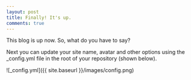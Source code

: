 ```yaml
---
layout: post
title: Finally! It's up.
comments: true
---
```

This blog is up now. So, what do you have to say?

Next you can update your site name, avatar and other options using the _config.yml file in the root of your repository (shown below).

![_config.yml]({{ site.baseurl }}/images/config.png)

<meta charset="utf-8">
<title>Bokeh Plot</title>
        
<link rel="stylesheet" href="https://cdn.pydata.org/bokeh/release/bokeh-0.12.6.min.css" type="text/css" />
<link rel="stylesheet" href="https://cdn.pydata.org/bokeh/release/bokeh-widgets-0.12.6.min.css" type="text/css" />
        
<script type="text/javascript" src="https://cdn.pydata.org/bokeh/release/bokeh-0.12.6.min.js"></script>
<script type="text/javascript" src="https://cdn.pydata.org/bokeh/release/bokeh-widgets-0.12.6.min.js"></script>

<div class="bk-root">
<div class="bk-plotdiv" id="1047248a-0f3e-40e3-a8d3-5d5aefd13254"></div>
<script type="text/javascript">
    Bokeh.set_log_level("info");
</script>
<style>
          html {
            width: 100%;
            height: 100%;
          }
          body {
            width: 90%;
            height: 100%;
            margin: auto;
          }
</style>
<script type="text/javascript">
            (function() {
          var fn = function() {
            Bokeh.safely(function() {
              var docs_json = {"70b9bd9e-be71-4e37-87af-35918dddf16a":{"roots":{"references":[{"attributes":{"interval":20},"id":"1d5ec4d6-c252-4346-8ff7-2682ba843bee","type":"SingleIntervalTicker"},{"attributes":{"callback":null,"column_names":["CreationDate","Frequency","y","Size","Color","index"],"data":{"Color":["#aec7e8","#ff7f0e","#ffbb78","#2ca02c","#98df8a","#d62728","#ff9896","#1f77b4","#c5b0d5","#e377c2","#9467bd","#7f7f7f","#c7c7c7"],"CreationDate":{"__ndarray__":"AABA+u3TckIAAED67dNyQgAAQPrt03JCAABA+u3TckIAAED67dNyQgAAQPrt03JCAABA+u3TckIAAED67dNyQgAAQPrt03JCAABA+u3TckIAAED67dNyQgAAQPrt03JCAABA+u3TckI=","dtype":"float64","shape":[13]},"Frequency":{"__ndarray__":"AAAAAAA19kAAAAAA0HH4QAAAAADQ2vtAAAAAADDS90AAAAAAADLlQAAAAABArORAAAAAAOCj50AAAAAAwD/fQAAAAADgJPdAAAAAACBT40AAAAAAgC3WQAAAAABAdNJAAAAAAAD6rkA=","dtype":"float64","shape":[13]},"Size":{"__ndarray__":"atKkSZMmT0BQoUKFCiVRQJb3u0RWiVNAUjwSvhW1UEC1m2oIRLs9QPongzmm/zxASZMmTZqUQECs8n6XyOo1QLk9SF2HO1BAuT1IXYcbO0DBgQMHDhwvQC32haXk4ilAnjt37ty5BUA=","dtype":"float64","shape":[13]},"index":["JS","JAVA","C#","PHP","PYTHON","HTML","C++","CSS","SQL","OBJ-C","C","RUBY","MATLAB"],"y":[1,2,3,4,5,6,7,8,9,10,11,12,13]}},"id":"47154292-14a2-4b5c-8d7e-359101b2f0c0","type":"ColumnDataSource"},{"attributes":{"interval":2},"id":"f857e04d-6322-4fc0-8cfa-8f6cb4a9bea5","type":"SingleIntervalTicker"},{"attributes":{"text":{"value":"RUBY"},"text_color":{"value":"#666666"},"text_font_size":{"value":"10pt"},"x":{"value":80},"y":{"value":3.1999999999999984}},"id":"f44be7d2-fda1-4d66-9d5e-0327dd6088be","type":"Text"},{"attributes":{"data_source":{"id":"ff6a08b8-4fb1-4bf9-8b7e-8175030f1c5c","type":"ColumnDataSource"},"glyph":{"id":"93925165-d420-4af1-a193-d0c97666c1ef","type":"Circle"},"hover_glyph":null,"muted_glyph":null},"id":"85ffe0ae-81ad-4295-8d8d-798a94f9995d","type":"GlyphRenderer"},{"attributes":{"callback":null,"data":{}},"id":"210904e9-1b94-46d8-90c8-6945af9ccebc","type":"ColumnDataSource"},{"attributes":{"axis_label":"Number of Queries","axis_line_cap":"round","axis_line_color":{"value":"#AAAAAA"},"formatter":{"id":"09669e09-e544-4e96-b247-9b132e65cbbe","type":"BasicTickFormatter"},"major_label_text_color":{"value":"#666666"},"major_label_text_font_size":{"value":"10pt"},"major_tick_in":null,"major_tick_line_cap":"round","major_tick_line_color":{"value":"#AAAAAA"},"minor_tick_in":null,"minor_tick_out":null,"plot":{"id":"48dea42f-2441-4de4-aafe-7710a9e660e9","type":"Plot"},"ticker":{"id":"1d5ec4d6-c252-4346-8ff7-2682ba843bee","type":"SingleIntervalTicker"}},"id":"ee881064-5f89-4d62-b571-03bb0d9dd846","type":"LinearAxis"},{"attributes":{"data_source":{"id":"c550046d-f93f-464f-a670-c15053a44baa","type":"ColumnDataSource"},"glyph":{"id":"ca4e3547-2498-4a96-9211-e03b565ae627","type":"Circle"},"hover_glyph":null,"muted_glyph":null},"id":"126d26c1-b627-468d-82ea-d1429a5f1366","type":"GlyphRenderer"},{"attributes":{"data_source":{"id":"210904e9-1b94-46d8-90c8-6945af9ccebc","type":"ColumnDataSource"},"glyph":{"id":"c19bc32e-6a1a-46a2-bd1b-8a3dbe550d5a","type":"Text"},"hover_glyph":null,"muted_glyph":null},"id":"7a528305-364c-4af9-b499-d8c4b41cbdf0","type":"GlyphRenderer"},{"attributes":{"callback":null,"data":{}},"id":"ff6a08b8-4fb1-4bf9-8b7e-8175030f1c5c","type":"ColumnDataSource"},{"attributes":{"callback":null,"data":{}},"id":"e4374a36-42d2-4732-9fbf-a320271a81b2","type":"ColumnDataSource"},{"attributes":{"callback":null,"data":{}},"id":"c550046d-f93f-464f-a670-c15053a44baa","type":"ColumnDataSource"},{"attributes":{"axis_line_cap":"round","axis_line_color":{"value":"#AAAAAA"},"formatter":{"id":"1da85fd7-3312-4452-9d0c-727286e34cac","type":"BasicTickFormatter"},"major_label_text_color":{"value":"#666666"},"major_label_text_font_size":{"value":"10pt"},"major_tick_in":null,"major_tick_line_cap":"round","major_tick_line_color":{"value":"#AAAAAA"},"minor_tick_in":null,"minor_tick_out":null,"plot":{"id":"48dea42f-2441-4de4-aafe-7710a9e660e9","type":"Plot"},"ticker":{"id":"f857e04d-6322-4fc0-8cfa-8f6cb4a9bea5","type":"SingleIntervalTicker"}},"id":"85c659ae-fa4f-4369-af3a-7e430f5f5207","type":"LinearAxis"},{"attributes":{"callback":null,"data":{}},"id":"09ebea55-42e9-4642-b864-2203a9cb2d17","type":"ColumnDataSource"},{"attributes":{},"id":"09669e09-e544-4e96-b247-9b132e65cbbe","type":"BasicTickFormatter"},{"attributes":{"text":{"value":"MATLAB"},"text_color":{"value":"#666666"},"text_font_size":{"value":"10pt"},"x":{"value":80},"y":{"value":2.3999999999999986}},"id":"38264dc5-a3bd-4cd5-80d9-7894e8b64088","type":"Text"},{"attributes":{"callback":null,"data":{}},"id":"3833aca3-c919-4c82-9e46-d56534a64c0b","type":"ColumnDataSource"},{"attributes":{"fill_alpha":{"value":0.8},"fill_color":{"value":"#7f7f7f"},"line_color":{"value":null},"size":{"units":"screen","value":10},"x":{"value":77},"y":{"value":3.4999999999999982}},"id":"a150b43b-138e-4684-ada7-16909703e7ed","type":"Circle"},{"attributes":{"fill_alpha":{"value":0.8},"fill_color":{"value":"#d62728"},"line_color":{"value":null},"size":{"units":"screen","value":10},"x":{"value":77},"y":{"value":8.299999999999997}},"id":"bc3336eb-e3eb-4e77-bd01-5dcf47ca91cd","type":"Circle"},{"attributes":{"fill_alpha":{"value":0.8},"fill_color":{"value":"#9467bd"},"line_color":{"value":null},"size":{"units":"screen","value":10},"x":{"value":77},"y":{"value":4.299999999999998}},"id":"8cf53ac9-6d76-4950-84ae-62e8ab562020","type":"Circle"},{"attributes":{"data_source":{"id":"3ddf8588-ec18-405f-a55c-f843d16c53f5","type":"ColumnDataSource"},"glyph":{"id":"4aaa9cdb-121d-4cd2-8619-fa2ff26e80bc","type":"Text"},"hover_glyph":null,"muted_glyph":null},"id":"a2ad242f-a38e-441f-83de-efbef2e43881","type":"GlyphRenderer"},{"attributes":{"data_source":{"id":"de122d3d-ac7c-4b69-9dce-9aa8ba216b87","type":"ColumnDataSource"},"glyph":{"id":"8cf53ac9-6d76-4950-84ae-62e8ab562020","type":"Circle"},"hover_glyph":null,"muted_glyph":null},"id":"1e2b4ed6-d466-4962-b419-77b38116b3ea","type":"GlyphRenderer"},{"attributes":{"data_source":{"id":"09ebea55-42e9-4642-b864-2203a9cb2d17","type":"ColumnDataSource"},"glyph":{"id":"1380c49c-ddce-4f21-b01b-9277605014c5","type":"Text"},"hover_glyph":null,"muted_glyph":null},"id":"04b60a88-48e9-41ad-a5b9-f9d0670cb719","type":"GlyphRenderer"},{"attributes":{"callback":null,"data":{}},"id":"f02f164e-92b7-46f4-aabc-f004aba56fe9","type":"ColumnDataSource"},{"attributes":{},"id":"10ba1729-5caa-4826-83b5-3e1ad4773e75","type":"LinearScale"},{"attributes":{"text":{"value":"JAVA"},"text_color":{"value":"#666666"},"text_font_size":{"value":"10pt"},"x":{"value":80},"y":{"value":11.2}},"id":"9bcbab2e-a864-4a29-aff6-523dd86f8c2d","type":"Text"},{"attributes":{"callback":null,"data":{}},"id":"de122d3d-ac7c-4b69-9dce-9aa8ba216b87","type":"ColumnDataSource"},{"attributes":{"data_source":{"id":"9c7c2d00-f75a-48a1-a387-d3830c3fd67f","type":"ColumnDataSource"},"glyph":{"id":"a150b43b-138e-4684-ada7-16909703e7ed","type":"Circle"},"hover_glyph":null,"muted_glyph":null},"id":"5b50581b-cdba-4e8f-a984-8baea487cb7c","type":"GlyphRenderer"},{"attributes":{"callback":null,"data":{}},"id":"e74bec8d-cebd-4116-b3ff-c882f4eae6ca","type":"ColumnDataSource"},{"attributes":{"text":{"value":"PYTHON"},"text_color":{"value":"#666666"},"text_font_size":{"value":"10pt"},"x":{"value":80},"y":{"value":8.799999999999997}},"id":"bfd08cf9-7035-4c0f-bcd2-1f14e5e698d5","type":"Text"},{"attributes":{"callback":null,"data":{}},"id":"92efcced-ca08-4d23-aa82-437e2b93ab1a","type":"ColumnDataSource"},{"attributes":{"fill_alpha":{"value":0.8},"fill_color":{"value":"#ffbb78"},"line_color":{"value":null},"size":{"units":"screen","value":10},"x":{"value":77},"y":{"value":10.7}},"id":"6bba52d8-6b58-40ca-8792-8ddc50e26d70","type":"Circle"},{"attributes":{"data_source":{"id":"92efcced-ca08-4d23-aa82-437e2b93ab1a","type":"ColumnDataSource"},"glyph":{"id":"f44be7d2-fda1-4d66-9d5e-0327dd6088be","type":"Text"},"hover_glyph":null,"muted_glyph":null},"id":"f93870f6-537b-4e48-800e-ab304dc5a588","type":"GlyphRenderer"},{"attributes":{"fill_alpha":{"value":0.8},"fill_color":{"value":"#ff7f0e"},"line_color":{"value":null},"size":{"units":"screen","value":10},"x":{"value":77},"y":{"value":11.5}},"id":"14e35580-f956-45cd-939c-9b93e6dcde09","type":"Circle"},{"attributes":{"callback":null,"data":{}},"id":"9c7c2d00-f75a-48a1-a387-d3830c3fd67f","type":"ColumnDataSource"},{"attributes":{},"id":"c91180c4-d7bd-4845-b0b2-8da4f3536c70","type":"LinearScale"},{"attributes":{"callback":null,"data":{}},"id":"0074d07c-1af6-4503-add6-cfa13fca8a8c","type":"ColumnDataSource"},{"attributes":{"callback":null,"column_names":["CreationDate","Frequency","y","Size","Color","index"],"data":{"Color":["#aec7e8","#ff7f0e","#ffbb78","#2ca02c","#98df8a","#d62728","#ff9896","#1f77b4","#c5b0d5","#e377c2","#9467bd","#7f7f7f","#c7c7c7"],"CreationDate":{"__ndarray__":"AAAADWlJc0IAAAANaUlzQgAAAA1pSXNCAAAADWlJc0IAAAANaUlzQgAAAA1pSXNCAAAADWlJc0IAAAANaUlzQgAAAA1pSXNCAAAADWlJc0IAAAANaUlzQgAAAA1pSXNCAAAADWlJc0I=","dtype":"float64","shape":[13]},"Frequency":{"__ndarray__":"AAAAAIDZAEEAAAAAIOcBQQAAAACYIQFBAAAAAJhlAEEAAAAAMGnwQAAAAADgfe9AAAAAAGAu70AAAAAAAPjnQAAAAADwz/9AAAAAAKA850AAAAAAwIfeQAAAAADACdhAAAAAAACavEA=","dtype":"float64","shape":[13]},"Size":{"__ndarray__":"Gy/dJAZBUUCF61G4HlVSQAIrhxbZilFAdZMYBFbKUEC8dJMYBM5AQEfhehSuH0BAy6FFtvPtP0AlBoGVQ4s4QARWDi2ySVBACKwcWmTLN0AX2c73U0MvQD0K16NwnShAfT81XrpJDUA=","dtype":"float64","shape":[13]},"index":["JS","JAVA","C#","PHP","PYTHON","HTML","C++","CSS","SQL","OBJ-C","C","RUBY","MATLAB"],"y":[1,2,3,4,5,6,7,8,9,10,11,12,13]}},"id":"4f9d80a2-1e3b-44da-8a1f-696f286a9b7b","type":"ColumnDataSource"},{"attributes":{"callback":null,"data":{}},"id":"037e460f-8d31-4159-a81d-f0e09c05645e","type":"ColumnDataSource"},{"attributes":{"data_source":{"id":"28bc1e96-fd00-4880-a1aa-433fff15ad57","type":"ColumnDataSource"},"glyph":{"id":"164764f7-ec5a-4cef-a6da-f5d259ebc6b1","type":"Circle"},"hover_glyph":null,"muted_glyph":null},"id":"595eca9c-6aab-4396-aa42-eb0c86822c58","type":"GlyphRenderer"},{"attributes":{"fill_alpha":{"value":0.8},"fill_color":{"value":"#c7c7c7"},"line_color":{"value":null},"size":{"units":"screen","value":10},"x":{"value":77},"y":{"value":2.6999999999999984}},"id":"4633760c-e741-4a69-8053-05ee987121f8","type":"Circle"},{"attributes":{"data_source":{"id":"3833aca3-c919-4c82-9e46-d56534a64c0b","type":"ColumnDataSource"},"glyph":{"id":"14e35580-f956-45cd-939c-9b93e6dcde09","type":"Circle"},"hover_glyph":null,"muted_glyph":null},"id":"32173cd8-89f5-4ccc-932c-14883d239998","type":"GlyphRenderer"},{"attributes":{"data_source":{"id":"1f29b433-1041-4a9c-993c-14d909432259","type":"ColumnDataSource"},"glyph":{"id":"4633760c-e741-4a69-8053-05ee987121f8","type":"Circle"},"hover_glyph":null,"muted_glyph":null},"id":"79fa4f6e-e878-4c5e-b36e-da7a116e705d","type":"GlyphRenderer"},{"attributes":{"data_source":{"id":"0074d07c-1af6-4503-add6-cfa13fca8a8c","type":"ColumnDataSource"},"glyph":{"id":"38264dc5-a3bd-4cd5-80d9-7894e8b64088","type":"Text"},"hover_glyph":null,"muted_glyph":null},"id":"d57a4be8-7ebb-46cb-86f4-09aafaa411b1","type":"GlyphRenderer"},{"attributes":{"callback":null,"data":{}},"id":"1f29b433-1041-4a9c-993c-14d909432259","type":"ColumnDataSource"},{"attributes":{"callback":null,"data":{}},"id":"3ddf8588-ec18-405f-a55c-f843d16c53f5","type":"ColumnDataSource"},{"attributes":{"data_source":{"id":"b676e111-1580-449f-b7bc-7a83a4cabd4e","type":"ColumnDataSource"},"glyph":{"id":"6bba52d8-6b58-40ca-8792-8ddc50e26d70","type":"Circle"},"hover_glyph":null,"muted_glyph":null},"id":"22b7ac08-4294-4a7d-9340-179de5cd0a6d","type":"GlyphRenderer"},{"attributes":{"data_source":{"id":"2601d5c8-603a-4a6f-b2c2-c099e7e7437e","type":"ColumnDataSource"},"glyph":{"id":"ec617a32-5cd0-4327-9c03-e8ce82677493","type":"Text"},"hover_glyph":null,"muted_glyph":null},"id":"b36891ba-6d7f-454a-9837-360999081881","type":"GlyphRenderer"},{"attributes":{"args":{"_2008":{"id":"81d1052b-aeff-4b1f-b650-5b340078d6cd","type":"ColumnDataSource"},"_2009":{"id":"b9c06c18-5886-4f63-b8c9-fbac117eb360","type":"ColumnDataSource"},"_2010":{"id":"0af791bd-1237-4478-8573-b3b513c1fb23","type":"ColumnDataSource"},"_2011":{"id":"47154292-14a2-4b5c-8d7e-359101b2f0c0","type":"ColumnDataSource"},"_2012":{"id":"4f9d80a2-1e3b-44da-8a1f-696f286a9b7b","type":"ColumnDataSource"},"_2013":{"id":"617759de-f070-441a-8b16-7a6ad224c8b7","type":"ColumnDataSource"},"_2014":{"id":"5995e7f3-fb1e-4af3-943c-36a261bf9b95","type":"ColumnDataSource"},"_2015":{"id":"58988357-3775-4724-a635-36ae4c7edb39","type":"ColumnDataSource"},"_2016":{"id":"afe1201a-f411-4ccc-9752-3f4ec92b2a37","type":"ColumnDataSource"},"_2017":{"id":"5f0851dd-51f9-4d33-bb5b-e1347f89482f","type":"ColumnDataSource"},"renderer_source":{"id":"81d1052b-aeff-4b1f-b650-5b340078d6cd","type":"ColumnDataSource"},"slider":{"id":"cbc0a991-8af0-4c50-aac7-a4e74178060e","type":"Slider"},"text_source":{"id":"a8bbe27b-1b91-4dd2-9fc8-d7c73df9b8d8","type":"ColumnDataSource"}},"code":"\n    var year = slider.get('value'),\n        sources = {2008: _2008, 2009: _2009, 2010: _2010, 2011: _2011, 2012: _2012, 2013: _2013, 2014: _2014, 2015: _2015, 2016: _2016, 2017: _2017},\n        new_source_data = sources[year].get('data');\n    renderer_source.set('data', new_source_data);\n    text_source.set('data', {'year': [String(year)]});\n"},"id":"8fdc7f27-6dc4-49d3-b768-400917ed1f40","type":"CustomJS"},{"attributes":{"data_source":{"id":"e4374a36-42d2-4732-9fbf-a320271a81b2","type":"ColumnDataSource"},"glyph":{"id":"9bcbab2e-a864-4a29-aff6-523dd86f8c2d","type":"Text"},"hover_glyph":null,"muted_glyph":null},"id":"9bafe9d7-0c93-4a85-b2ef-fdcc403eddab","type":"GlyphRenderer"},{"attributes":{"text":{"value":"CSS"},"text_color":{"value":"#666666"},"text_font_size":{"value":"10pt"},"x":{"value":80},"y":{"value":6.399999999999998}},"id":"c6a83001-d5b8-4c71-8437-a0d22b8f755f","type":"Text"},{"attributes":{"fill_alpha":{"value":0.8},"fill_color":{"value":"#e377c2"},"line_color":{"value":null},"size":{"units":"screen","value":10},"x":{"value":77},"y":{"value":5.099999999999998}},"id":"ca4e3547-2498-4a96-9211-e03b565ae627","type":"Circle"},{"attributes":{"data_source":{"id":"f02f164e-92b7-46f4-aabc-f004aba56fe9","type":"ColumnDataSource"},"glyph":{"id":"dc81b67d-99ce-4e49-8efc-0268448af296","type":"Text"},"hover_glyph":null,"muted_glyph":null},"id":"4fa86f28-e7cc-41b3-bb4e-8ec078f4dd7c","type":"GlyphRenderer"},{"attributes":{"text":{"value":"SQL"},"text_color":{"value":"#666666"},"text_font_size":{"value":"10pt"},"x":{"value":80},"y":{"value":5.599999999999998}},"id":"ec617a32-5cd0-4327-9c03-e8ce82677493","type":"Text"},{"attributes":{"text":{"value":"C"},"text_color":{"value":"#666666"},"text_font_size":{"value":"10pt"},"x":{"value":80},"y":{"value":3.9999999999999982}},"id":"1380c49c-ddce-4f21-b01b-9277605014c5","type":"Text"},{"attributes":{"fill_alpha":{"value":0.8},"fill_color":{"value":"#c5b0d5"},"line_color":{"value":null},"size":{"units":"screen","value":10},"x":{"value":77},"y":{"value":5.899999999999998}},"id":"164764f7-ec5a-4cef-a6da-f5d259ebc6b1","type":"Circle"},{"attributes":{"callback":{"id":"8fdc7f27-6dc4-49d3-b768-400917ed1f40","type":"CustomJS"},"end":2017,"sizing_mode":"scale_width","start":2008,"step":1,"title":"Year","value":1},"id":"cbc0a991-8af0-4c50-aac7-a4e74178060e","type":"Slider"},{"attributes":{"callback":null,"column_names":["CreationDate","Frequency","y","Size","Color","index"],"data":{"Color":["#aec7e8","#ff7f0e","#ffbb78","#2ca02c","#98df8a","#d62728","#ff9896","#1f77b4","#c5b0d5","#e377c2","#9467bd","#7f7f7f","#c7c7c7"],"CreationDate":{"__ndarray__":"AABAXCpzcUIAAEBcKnNxQgAAQFwqc3FCAABAXCpzcUIAAEBcKnNxQgAAQFwqc3FCAABAXCpzcUIAAEBcKnNxQgAAQFwqc3FCAABAXCpzcUIAAEBcKnNxQgAAQFwqc3FCAABAXCpzcUI=","dtype":"float64","shape":[13]},"Frequency":{"__ndarray__":"AAAAAABepUAAAAAAAOywQAAAAAAAOb1AAAAAAACsoUAAAAAAAJCgQAAAAAAAxJVAAAAAAABoqEAAAAAAACCNQAAAAAAAUrVAAAAAAABAeEAAAAAAADSSQAAAAAAAYI1AAAAAAAAATkA=","dtype":"float64","shape":[13]},"Size":{"__ndarray__":"AAAAAAAYUUAzMzMzMxNbQM3MzMzMYGdAZmZmZmZGTEAAAAAAAIBKQJqZmZmZaUFAZmZmZmaGU0DNzMzMzEw3QGZmZmZmDmFAZmZmZmZmI0AAAAAAACA9QAAAAAAAgDdAAAAAAAAA+D8=","dtype":"float64","shape":[13]},"index":["JS","JAVA","C#","PHP","PYTHON","HTML","C++","CSS","SQL","OBJ-C","C","RUBY","MATLAB"],"y":[1,2,3,4,5,6,7,8,9,10,11,12,13]}},"id":"81d1052b-aeff-4b1f-b650-5b340078d6cd","type":"ColumnDataSource"},{"attributes":{"text":{"value":"C#"},"text_color":{"value":"#666666"},"text_font_size":{"value":"10pt"},"x":{"value":80},"y":{"value":10.399999999999999}},"id":"dc81b67d-99ce-4e49-8efc-0268448af296","type":"Text"},{"attributes":{"callback":null,"data":{}},"id":"ac72b758-c654-4b94-9f5d-a1441d9926a4","type":"ColumnDataSource"},{"attributes":{"text":{"value":"C++"},"text_color":{"value":"#666666"},"text_font_size":{"value":"10pt"},"x":{"value":80},"y":{"value":7.1999999999999975}},"id":"9dc7055c-fd65-46e3-850b-b77f04dddc66","type":"Text"},{"attributes":{"data_source":{"id":"037e460f-8d31-4159-a81d-f0e09c05645e","type":"ColumnDataSource"},"glyph":{"id":"9bd182a5-3eaf-4c9b-b09e-d938aaab169f","type":"Text"},"hover_glyph":null,"muted_glyph":null},"id":"4c34975c-ca9e-42d9-be46-0491d514d2ec","type":"GlyphRenderer"},{"attributes":{"text":{"value":"JS"},"text_color":{"value":"#666666"},"text_font_size":{"value":"10pt"},"x":{"value":80},"y":{"value":12}},"id":"9bd182a5-3eaf-4c9b-b09e-d938aaab169f","type":"Text"},{"attributes":{"data_source":{"id":"e74bec8d-cebd-4116-b3ff-c882f4eae6ca","type":"ColumnDataSource"},"glyph":{"id":"c27d8792-51f1-4f7f-b8d0-1e625f38fa39","type":"Circle"},"hover_glyph":null,"muted_glyph":null},"id":"827e9239-6e12-44b2-92f8-146d43e46319","type":"GlyphRenderer"},{"attributes":{"callback":null,"data":{}},"id":"346d2a3d-47a5-4492-832e-7a5161a4d933","type":"ColumnDataSource"},{"attributes":{"data_source":{"id":"fe7a9281-8802-4822-b216-1116b58957eb","type":"ColumnDataSource"},"glyph":{"id":"bfd08cf9-7035-4c0f-bcd2-1f14e5e698d5","type":"Text"},"hover_glyph":null,"muted_glyph":null},"id":"304aad37-6717-4953-81b8-3c3116a0466e","type":"GlyphRenderer"},{"attributes":{"children":[{"id":"a5c48b24-5718-4b92-8fbf-3dd498c35ab9","type":"WidgetBox"}],"sizing_mode":"scale_width"},"id":"a486493b-8e5d-4977-9201-cbd4b8cca3ca","type":"Row"},{"attributes":{"data_source":{"id":"551f316f-a5d2-4dfe-839c-6f1f2a925b63","type":"ColumnDataSource"},"glyph":{"id":"bc3336eb-e3eb-4e77-bd01-5dcf47ca91cd","type":"Circle"},"hover_glyph":null,"muted_glyph":null},"id":"21bd6575-39a3-46d5-8bbb-63c50f239353","type":"GlyphRenderer"},{"attributes":{"callback":null,"column_names":["CreationDate","Frequency","y","Size","Color","index"],"data":{"Color":["#aec7e8","#ff7f0e","#ffbb78","#2ca02c","#98df8a","#d62728","#ff9896","#1f77b4","#c5b0d5","#e377c2","#9467bd","#7f7f7f","#c7c7c7"],"CreationDate":{"__ndarray__":"AABANnWVdUIAAEA2dZV1QgAAQDZ1lXVCAABANnWVdUIAAEA2dZV1QgAAQDZ1lXVCAABANnWVdUIAAEA2dZV1QgAAQDZ1lXVCAABANnWVdUIAAEA2dZV1QgAAQDZ1lXVCAABANnWVdUI=","dtype":"float64","shape":[13]},"Frequency":{"__ndarray__":"AAAAAKC87UAAAAAAYEvlQAAAAADgReBAAAAAAMAR4kAAAAAAwITmQAAAAAAATtpAAAAAAAAEzkAAAAAAwO/RQAAAAADgyeJAAAAAAAAesEAAAAAAADe9QAAAAAAAN7JAAAAAAABqo0A=","dtype":"float64","shape":[13]},"Size":{"__ndarray__":"ISIiIiK4T0DNzMzMzLZGQJqZmZmZW0FAIiIiIiJGQ0AREREREQVIQO7u7u7uDjxAIiIiIiICMEDe3d3d3SEzQIeIiIiICkRAERERERExEUCamZmZmSkfQN7d3d3dbRNAVVVVVVW1BEA=","dtype":"float64","shape":[13]},"index":["JS","JAVA","C#","PHP","PYTHON","HTML","C++","CSS","SQL","OBJ-C","C","RUBY","MATLAB"],"y":[1,2,3,4,5,6,7,8,9,10,11,12,13]}},"id":"5f0851dd-51f9-4d33-bb5b-e1347f89482f","type":"ColumnDataSource"},{"attributes":{"data_source":{"id":"3252ad12-f8d8-4dc5-9ed4-8bdc866a8381","type":"ColumnDataSource"},"glyph":{"id":"7dd562e9-646d-4819-b297-2729cef5aa46","type":"Circle"},"hover_glyph":null,"muted_glyph":null},"id":"ce699b18-47bc-4109-9c85-2002ea476b7f","type":"GlyphRenderer"},{"attributes":{"children":[{"id":"48dea42f-2441-4de4-aafe-7710a9e660e9","type":"Plot"}],"sizing_mode":"scale_width"},"id":"97d921d4-061c-48c5-85e4-fff799546b99","type":"Row"},{"attributes":{"fill_alpha":{"value":0.8},"fill_color":{"value":"#ff9896"},"line_color":{"value":null},"size":{"units":"screen","value":10},"x":{"value":77},"y":{"value":7.499999999999997}},"id":"7dd562e9-646d-4819-b297-2729cef5aa46","type":"Circle"},{"attributes":{"callback":null,"data":{}},"id":"2601d5c8-603a-4a6f-b2c2-c099e7e7437e","type":"ColumnDataSource"},{"attributes":{"data_source":{"id":"15eb6c98-e946-49e5-b4f3-2981c152b12f","type":"ColumnDataSource"},"glyph":{"id":"9dc7055c-fd65-46e3-850b-b77f04dddc66","type":"Text"},"hover_glyph":null,"muted_glyph":null},"id":"9bb50279-c713-4d31-beab-4cc0182362b4","type":"GlyphRenderer"},{"attributes":{"text":{"value":"OBJ-C"},"text_color":{"value":"#666666"},"text_font_size":{"value":"10pt"},"x":{"value":80},"y":{"value":4.799999999999998}},"id":"c19bc32e-6a1a-46a2-bd1b-8a3dbe550d5a","type":"Text"},{"attributes":{"data_source":{"id":"346d2a3d-47a5-4492-832e-7a5161a4d933","type":"ColumnDataSource"},"glyph":{"id":"c6a83001-d5b8-4c71-8437-a0d22b8f755f","type":"Text"},"hover_glyph":null,"muted_glyph":null},"id":"0d2f782d-eb4c-4be3-a83b-b31f87eb7c3b","type":"GlyphRenderer"},{"attributes":{"callback":null,"data":{}},"id":"3252ad12-f8d8-4dc5-9ed4-8bdc866a8381","type":"ColumnDataSource"},{"attributes":{"data_source":{"id":"ac72b758-c654-4b94-9f5d-a1441d9926a4","type":"ColumnDataSource"},"glyph":{"id":"b919b9b7-5614-4228-976b-e8c8a4251f8f","type":"Circle"},"hover_glyph":null,"muted_glyph":null},"id":"a5e3766d-33a4-417e-a79e-3b173af63e56","type":"GlyphRenderer"},{"attributes":{"callback":null,"data":{}},"id":"551f316f-a5d2-4dfe-839c-6f1f2a925b63","type":"ColumnDataSource"},{"attributes":{"children":[{"id":"97d921d4-061c-48c5-85e4-fff799546b99","type":"Row"},{"id":"a486493b-8e5d-4977-9201-cbd4b8cca3ca","type":"Row"}],"sizing_mode":"scale_width"},"id":"79b6832d-4f1d-4987-bfba-1a9b9658f1a7","type":"Column"},{"attributes":{"callback":null,"data":{}},"id":"b676e111-1580-449f-b7bc-7a83a4cabd4e","type":"ColumnDataSource"},{"attributes":{"callback":null,"data":{}},"id":"15eb6c98-e946-49e5-b4f3-2981c152b12f","type":"ColumnDataSource"},{"attributes":{"children":[{"id":"cbc0a991-8af0-4c50-aac7-a4e74178060e","type":"Slider"}],"sizing_mode":"scale_width"},"id":"a5c48b24-5718-4b92-8fbf-3dd498c35ab9","type":"WidgetBox"},{"attributes":{"callback":null,"column_names":["CreationDate","Frequency","y","Size","Color","index"],"data":{"Color":["#aec7e8","#ff7f0e","#ffbb78","#2ca02c","#98df8a","#d62728","#ff9896","#1f77b4","#c5b0d5","#e377c2","#9467bd","#7f7f7f","#c7c7c7"],"CreationDate":{"__ndarray__":"AADAvacfdUIAAMC9px91QgAAwL2nH3VCAADAvacfdUIAAMC9px91QgAAwL2nH3VCAADAvacfdUIAAMC9px91QgAAwL2nH3VCAADAvacfdUIAAMC9px91QgAAwL2nH3VCAADAvacfdUI=","dtype":"float64","shape":[13]},"Frequency":{"__ndarray__":"AAAAAFjCEUEAAAAAmMAKQQAAAACo+QNBAAAAAIi5BUEAAAAAGC4HQQAAAAAw+P5AAAAAAECe8kAAAAAAYBz1QAAAAAA4UwZBAAAAAACh2UAAAAAAAJ7hQAAAAABAG9lAAAAAAACTyUA=","dtype":"float64","shape":[13]},"Size":{"__ndarray__":"QLkDlDuIUEDfsPYNa+dIQOGVBV5ZmEJA4XoUrkc5REALocEQGpRFQMW/Rvxr1DxAlSBPCfJUMUCHtW9Y+6YzQOGVBV5ZyERA3By7zbHbF0BmZmZmZmYgQJ/38nkvXxdAzpbqbKnOB0A=","dtype":"float64","shape":[13]},"index":["JS","JAVA","C#","PHP","PYTHON","HTML","C++","CSS","SQL","OBJ-C","C","RUBY","MATLAB"],"y":[1,2,3,4,5,6,7,8,9,10,11,12,13]}},"id":"afe1201a-f411-4ccc-9752-3f4ec92b2a37","type":"ColumnDataSource"},{"attributes":{"fill_alpha":{"value":0.8},"fill_color":{"value":"#1f77b4"},"line_color":{"value":null},"size":{"units":"screen","value":10},"x":{"value":77},"y":{"value":6.6999999999999975}},"id":"b919b9b7-5614-4228-976b-e8c8a4251f8f","type":"Circle"},{"attributes":{"callback":null,"data":{}},"id":"28bc1e96-fd00-4880-a1aa-433fff15ad57","type":"ColumnDataSource"},{"attributes":{"fill_alpha":{"value":0.8},"fill_color":{"value":"#aec7e8"},"line_color":{"value":null},"size":{"units":"screen","value":10},"x":{"value":77},"y":{"value":12.3}},"id":"93925165-d420-4af1-a193-d0c97666c1ef","type":"Circle"},{"attributes":{"data_source":{"id":"4d7172ec-4878-4d40-a892-46309a0cce3b","type":"ColumnDataSource"},"glyph":{"id":"e951f1ab-c96d-41e3-947e-15eacdbcadca","type":"Circle"},"hover_glyph":null,"muted_glyph":null},"id":"c83ad205-6d92-428c-8873-50a404458765","type":"GlyphRenderer"},{"attributes":{"children":[{"id":"cbc0a991-8af0-4c50-aac7-a4e74178060e","type":"Slider"}]},"id":"939562c4-4433-42cf-a41f-bcedc995656b","type":"WidgetBox"},{"attributes":{"fill_alpha":{"value":0.8},"fill_color":{"value":"#98df8a"},"line_color":{"value":null},"size":{"units":"screen","value":10},"x":{"value":77},"y":{"value":9.099999999999998}},"id":"c27d8792-51f1-4f7f-b8d0-1e625f38fa39","type":"Circle"},{"attributes":{"callback":null,"data":{}},"id":"4d7172ec-4878-4d40-a892-46309a0cce3b","type":"ColumnDataSource"},{"attributes":{"text":{"value":"HTML"},"text_color":{"value":"#666666"},"text_font_size":{"value":"10pt"},"x":{"value":80},"y":{"value":7.999999999999997}},"id":"4aaa9cdb-121d-4cd2-8619-fa2ff26e80bc","type":"Text"},{"attributes":{"callback":null,"column_names":["CreationDate","Frequency","y","Size","Color","index"],"data":{"Color":["#aec7e8","#ff7f0e","#ffbb78","#2ca02c","#98df8a","#d62728","#ff9896","#1f77b4","#c5b0d5","#e377c2","#9467bd","#7f7f7f","#c7c7c7"],"CreationDate":{"__ndarray__":"AADA1PfocUIAAMDU9+hxQgAAwNT36HFCAADA1PfocUIAAMDU9+hxQgAAwNT36HFCAADA1PfocUIAAMDU9+hxQgAAwNT36HFCAADA1PfocUIAAMDU9+hxQgAAwNT36HFCAADA1PfocUI=","dtype":"float64","shape":[13]},"Frequency":{"__ndarray__":"AAAAAIBP0kAAAAAAwIXXQAAAAAAAheZAAAAAAMAM1EAAAAAAAO/JQAAAAAAAUsJAAAAAAADTzkAAAAAAAI66QAAAAABA9N5AAAAAAADWuEAAAAAAAJC6QAAAAAAAYrRAAAAAAADYgkA=","dtype":"float64","shape":[13]},"Size":{"__ndarray__":"x3Ecx3FcUUDYgi3Ygk1WQKK9hPYSWmVAKkYNf5sCU0BswRZswZZIQO0ltJfQXkFAnysPSNY5TUDXgi3Ygi05QJUHJOtcWV1Axqjhb1OMN0D4EtpLaC85QDfFqOFvUzNA3t3d3d3dAUA=","dtype":"float64","shape":[13]},"index":["JS","JAVA","C#","PHP","PYTHON","HTML","C++","CSS","SQL","OBJ-C","C","RUBY","MATLAB"],"y":[1,2,3,4,5,6,7,8,9,10,11,12,13]}},"id":"b9c06c18-5886-4f63-b8c9-fbac117eb360","type":"ColumnDataSource"},{"attributes":{"callback":null,"column_names":["CreationDate","Frequency","y","Size","Color","index"],"data":{"Color":["#aec7e8","#ff7f0e","#ffbb78","#2ca02c","#98df8a","#d62728","#ff9896","#1f77b4","#c5b0d5","#e377c2","#9467bd","#7f7f7f","#c7c7c7"],"CreationDate":{"__ndarray__":"AAAAqyyqdEIAAACrLKp0QgAAAKssqnRCAAAAqyyqdEIAAACrLKp0QgAAAKssqnRCAAAAqyyqdEIAAACrLKp0QgAAAKssqnRCAAAAqyyqdEIAAACrLKp0QgAAAKssqnRCAAAAqyyqdEI=","dtype":"float64","shape":[13]},"Frequency":{"__ndarray__":"AAAAAKB6D0EAAAAAuJMKQQAAAABIFgNBAAAAAIA/BUEAAAAA0CUCQQAAAAAAhv1AAAAAAPCx80AAAAAA0O70QAAAAAAg/gRBAAAAAGCu4UAAAAAAYMbjQAAAAADAhttAAAAAAABey0A=","dtype":"float64","shape":[13]},"Size":{"__ndarray__":"N8duc+wmUUBWTFrFpL1NQC3wygKvxEZASOF6FK7HSED2Q00/1ORFQL583svnvUJABV5Z4JVVPECNE8k4kXw9QCwmrWLSikhAKyatYtI6MkAk40QyTjQzQNiIf434ZzBA38vnvXxeKkA=","dtype":"float64","shape":[13]},"index":["JS","JAVA","C#","PHP","PYTHON","HTML","C++","CSS","SQL","OBJ-C","C","RUBY","MATLAB"],"y":[1,2,3,4,5,6,7,8,9,10,11,12,13]}},"id":"58988357-3775-4724-a635-36ae4c7edb39","type":"ColumnDataSource"},{"attributes":{"callback":null,"data":{}},"id":"298a0734-c790-43df-9aa9-fe9bdaa756c9","type":"ColumnDataSource"},{"attributes":{"text":{"value":"PHP"},"text_color":{"value":"#666666"},"text_font_size":{"value":"10pt"},"x":{"value":80},"y":{"value":9.599999999999998}},"id":"13ee1891-a0e0-45b7-8135-b0eaa61fdca2","type":"Text"},{"attributes":{"callback":null,"column_names":["CreationDate","Frequency","y","Size","Color","index"],"data":{"Color":["#aec7e8","#ff7f0e","#ffbb78","#2ca02c","#98df8a","#d62728","#ff9896","#1f77b4","#c5b0d5","#e377c2","#9467bd","#7f7f7f","#c7c7c7"],"CreationDate":{"__ndarray__":"AABAmLE0dEIAAECYsTR0QgAAQJixNHRCAABAmLE0dEIAAECYsTR0QgAAQJixNHRCAABAmLE0dEIAAECYsTR0QgAAQJixNHRCAABAmLE0dEIAAECYsTR0QgAAQJixNHRCAABAmLE0dEI=","dtype":"float64","shape":[13]},"Frequency":{"__ndarray__":"AAAAAJAIDUEAAAAAYM8KQQAAAABwEwRBAAAAAAgmBkEAAAAAcG7+QAAAAABQVv1AAAAAAFBk9EAAAAAAACz1QAAAAABw/gVBAAAAAADc50AAAAAAAJrkQAAAAABAdt1AAAAAAAC4y0A=","dtype":"float64","shape":[13]},"Size":{"__ndarray__":"bdM5oAZ9UUDGX/mSLCZQQFEc6bWCL0hAH4XrUbiuSkBlMf7Kl1RCQNzb29vbq0FA8vDw8PCQOECCgYGBgYE5QJ840msFf0pAvSSL8Ve+LEDTBDhrntEoQIDlS7IYvyFAshh/5UuyEEA=","dtype":"float64","shape":[13]},"index":["JS","JAVA","C#","PHP","PYTHON","HTML","C++","CSS","SQL","OBJ-C","C","RUBY","MATLAB"],"y":[1,2,3,4,5,6,7,8,9,10,11,12,13]}},"id":"5995e7f3-fb1e-4af3-943c-36a261bf9b95","type":"ColumnDataSource"},{"attributes":{"data_source":{"id":"a8bbe27b-1b91-4dd2-9fc8-d7c73df9b8d8","type":"ColumnDataSource"},"glyph":{"id":"29a7842f-4df1-48a9-9bf2-c3e9bbf66e82","type":"Text"},"hover_glyph":null,"muted_glyph":null},"id":"92e0d95f-ea27-4cd5-9289-8c625fdc955e","type":"GlyphRenderer"},{"attributes":{"fill_alpha":{"value":0.8},"fill_color":{"field":"Color"},"line_alpha":{"value":0.5},"line_color":{"value":"#7c7e71"},"line_width":{"value":0.5},"size":{"field":"Size","units":"screen"},"x":{"field":"Size"},"y":{"field":"y"}},"id":"e50be2fc-4504-48cb-b820-da57cb6ce60e","type":"Circle"},{"attributes":{"callback":null,"column_names":["CreationDate","Frequency","y","Size","Color","index"],"data":{"Color":["#aec7e8","#ff7f0e","#ffbb78","#2ca02c","#98df8a","#d62728","#ff9896","#1f77b4","#c5b0d5","#e377c2","#9467bd","#7f7f7f","#c7c7c7"],"CreationDate":{"__ndarray__":"AACAhTa/c0IAAICFNr9zQgAAgIU2v3NCAACAhTa/c0IAAICFNr9zQgAAgIU2v3NCAACAhTa/c0IAAICFNr9zQgAAgIU2v3NCAACAhTa/c0IAAICFNr9zQgAAgIU2v3NCAACAhTa/c0I=","dtype":"float64","shape":[13]},"Frequency":{"__ndarray__":"AAAAAJgqCEEAAAAA2JAHQQAAAAAwZQRBAAAAAJjOBEEAAAAA4BX5QAAAAADwEPhAAAAAAMBB9EAAAAAAoPLxQAAAAAConARBAAAAAECJ50AAAAAAgAbkQAAAAADA0dxAAAAAAAALx0A=","dtype":"float64","shape":[13]},"Size":{"__ndarray__":"i7MPn2F/UEBiV4DcaxZQQGwuJE2p2EtAf2q8dJNoTEAAAAAAACBBQN3d3d3dbUBAwTxR/0aoO0D1tqzVMYE4QCjq3whlJExA65jgwTwRMECKsw+fYVcrQAaBlUOLrCNAqTj78Bl2D0A=","dtype":"float64","shape":[13]},"index":["JS","JAVA","C#","PHP","PYTHON","HTML","C++","CSS","SQL","OBJ-C","C","RUBY","MATLAB"],"y":[1,2,3,4,5,6,7,8,9,10,11,12,13]}},"id":"617759de-f070-441a-8b16-7a6ad224c8b7","type":"ColumnDataSource"},{"attributes":{},"id":"eac44571-e67b-40f9-a896-15f02d51a931","type":"ToolEvents"},{"attributes":{"callback":null,"end":100},"id":"21dc0fdd-b67a-4eb4-aed4-28dc11b9283b","type":"Range1d"},{"attributes":{"plot":null,"text":""},"id":"c7ebc7e6-c279-48b0-92d8-3c2dd4206269","type":"Title"},{"attributes":{"callback":null,"column_names":["year"],"data":{"year":["2008"]}},"id":"a8bbe27b-1b91-4dd2-9fc8-d7c73df9b8d8","type":"ColumnDataSource"},{"attributes":{"active_drag":"auto","active_inspect":"auto","active_scroll":"auto","active_tap":"auto","tools":[{"id":"a3def9d4-f87c-4a0c-a0b4-d79fe2f7cc35","type":"HoverTool"}]},"id":"fb0c19f5-18e4-4752-b329-6b2d6bba9e0c","type":"Toolbar"},{"attributes":{"text":{"field":"year"},"text_color":{"value":"#EEEEEE"},"text_font_size":{"value":"150pt"},"x":{"value":30},"y":{"value":5}},"id":"29a7842f-4df1-48a9-9bf2-c3e9bbf66e82","type":"Text"},{"attributes":{"callback":null,"column_names":["CreationDate","Frequency","y","Size","Color","index"],"data":{"Color":["#aec7e8","#ff7f0e","#ffbb78","#2ca02c","#98df8a","#d62728","#ff9896","#1f77b4","#c5b0d5","#e377c2","#9467bd","#7f7f7f","#c7c7c7"],"CreationDate":{"__ndarray__":"AACA53JeckIAAIDncl5yQgAAgOdyXnJCAACA53JeckIAAIDncl5yQgAAgOdyXnJCAACA53JeckIAAIDncl5yQgAAgOdyXnJCAACA53JeckIAAIDncl5yQgAAgOdyXnJCAACA53JeckI=","dtype":"float64","shape":[13]},"Frequency":{"__ndarray__":"AAAAAEBY5UAAAAAAYMLqQAAAAADgi/JAAAAAAIBz6UAAAAAAwBnbQAAAAAAAjdRAAAAAAEBh30AAAAAAADnOQAAAAADA8utAAAAAAMCp0UAAAAAAAPDNQAAAAAAA+8NAAAAAAACknEA=","dtype":"float64","shape":[13]},"Size":{"__ndarray__":"Xut0aapPUEDy/LvW6XJUQJLAvCd0WFxAsbnjSgJzU0DDXjz/rrVEQHUYIEqxaD9AYi+ef9f6R0CTwLwndBg3QKZYtKyCW1VA+SYjjtr+OkBFKRYtq+A2QDq7hV+NiS5AUtvPEPbiBUA=","dtype":"float64","shape":[13]},"index":["JS","JAVA","C#","PHP","PYTHON","HTML","C++","CSS","SQL","OBJ-C","C","RUBY","MATLAB"],"y":[1,2,3,4,5,6,7,8,9,10,11,12,13]}},"id":"0af791bd-1237-4478-8573-b3b513c1fb23","type":"ColumnDataSource"},{"attributes":{"fill_alpha":{"value":0.8},"fill_color":{"value":"#2ca02c"},"line_color":{"value":null},"size":{"units":"screen","value":10},"x":{"value":77},"y":{"value":9.899999999999999}},"id":"e951f1ab-c96d-41e3-947e-15eacdbcadca","type":"Circle"},{"attributes":{"callback":null,"data":{}},"id":"fe7a9281-8802-4822-b216-1116b58957eb","type":"ColumnDataSource"},{"attributes":{"callback":null,"end":15},"id":"0b976a5e-0ef7-43c2-abe7-6c2c9f141468","type":"Range1d"},{"attributes":{"callback":null,"plot":{"id":"48dea42f-2441-4de4-aafe-7710a9e660e9","type":"Plot"},"renderers":[{"id":"4cb2cbfa-1aec-462c-89c1-d7b63369f6b9","type":"GlyphRenderer"}],"tooltips":[["Language","@index"],["Frequency","@Frequency"]]},"id":"a3def9d4-f87c-4a0c-a0b4-d79fe2f7cc35","type":"HoverTool"},{"attributes":{"data_source":{"id":"81d1052b-aeff-4b1f-b650-5b340078d6cd","type":"ColumnDataSource"},"glyph":{"id":"e50be2fc-4504-48cb-b820-da57cb6ce60e","type":"Circle"},"hover_glyph":null,"muted_glyph":null},"id":"4cb2cbfa-1aec-462c-89c1-d7b63369f6b9","type":"GlyphRenderer"},{"attributes":{"data_source":{"id":"298a0734-c790-43df-9aa9-fe9bdaa756c9","type":"ColumnDataSource"},"glyph":{"id":"13ee1891-a0e0-45b7-8135-b0eaa61fdca2","type":"Text"},"hover_glyph":null,"muted_glyph":null},"id":"89142c0d-f43f-486c-990e-372161e03d81","type":"GlyphRenderer"},{"attributes":{"below":[{"id":"ee881064-5f89-4d62-b571-03bb0d9dd846","type":"LinearAxis"}],"left":[{"id":"85c659ae-fa4f-4369-af3a-7e430f5f5207","type":"LinearAxis"}],"min_border":20,"outline_line_color":{"value":null},"plot_height":400,"plot_width":900,"renderers":[{"id":"ee881064-5f89-4d62-b571-03bb0d9dd846","type":"LinearAxis"},{"id":"85c659ae-fa4f-4369-af3a-7e430f5f5207","type":"LinearAxis"},{"id":"92e0d95f-ea27-4cd5-9289-8c625fdc955e","type":"GlyphRenderer"},{"id":"4cb2cbfa-1aec-462c-89c1-d7b63369f6b9","type":"GlyphRenderer"},{"id":"4c34975c-ca9e-42d9-be46-0491d514d2ec","type":"GlyphRenderer"},{"id":"85ffe0ae-81ad-4295-8d8d-798a94f9995d","type":"GlyphRenderer"},{"id":"9bafe9d7-0c93-4a85-b2ef-fdcc403eddab","type":"GlyphRenderer"},{"id":"32173cd8-89f5-4ccc-932c-14883d239998","type":"GlyphRenderer"},{"id":"4fa86f28-e7cc-41b3-bb4e-8ec078f4dd7c","type":"GlyphRenderer"},{"id":"22b7ac08-4294-4a7d-9340-179de5cd0a6d","type":"GlyphRenderer"},{"id":"89142c0d-f43f-486c-990e-372161e03d81","type":"GlyphRenderer"},{"id":"c83ad205-6d92-428c-8873-50a404458765","type":"GlyphRenderer"},{"id":"304aad37-6717-4953-81b8-3c3116a0466e","type":"GlyphRenderer"},{"id":"827e9239-6e12-44b2-92f8-146d43e46319","type":"GlyphRenderer"},{"id":"a2ad242f-a38e-441f-83de-efbef2e43881","type":"GlyphRenderer"},{"id":"21bd6575-39a3-46d5-8bbb-63c50f239353","type":"GlyphRenderer"},{"id":"9bb50279-c713-4d31-beab-4cc0182362b4","type":"GlyphRenderer"},{"id":"ce699b18-47bc-4109-9c85-2002ea476b7f","type":"GlyphRenderer"},{"id":"0d2f782d-eb4c-4be3-a83b-b31f87eb7c3b","type":"GlyphRenderer"},{"id":"a5e3766d-33a4-417e-a79e-3b173af63e56","type":"GlyphRenderer"},{"id":"b36891ba-6d7f-454a-9837-360999081881","type":"GlyphRenderer"},{"id":"595eca9c-6aab-4396-aa42-eb0c86822c58","type":"GlyphRenderer"},{"id":"7a528305-364c-4af9-b499-d8c4b41cbdf0","type":"GlyphRenderer"},{"id":"126d26c1-b627-468d-82ea-d1429a5f1366","type":"GlyphRenderer"},{"id":"04b60a88-48e9-41ad-a5b9-f9d0670cb719","type":"GlyphRenderer"},{"id":"1e2b4ed6-d466-4962-b419-77b38116b3ea","type":"GlyphRenderer"},{"id":"f93870f6-537b-4e48-800e-ab304dc5a588","type":"GlyphRenderer"},{"id":"5b50581b-cdba-4e8f-a984-8baea487cb7c","type":"GlyphRenderer"},{"id":"d57a4be8-7ebb-46cb-86f4-09aafaa411b1","type":"GlyphRenderer"},{"id":"79fa4f6e-e878-4c5e-b36e-da7a116e705d","type":"GlyphRenderer"}],"sizing_mode":"scale_width","title":{"id":"c7ebc7e6-c279-48b0-92d8-3c2dd4206269","type":"Title"},"tool_events":{"id":"eac44571-e67b-40f9-a896-15f02d51a931","type":"ToolEvents"},"toolbar":{"id":"fb0c19f5-18e4-4752-b329-6b2d6bba9e0c","type":"Toolbar"},"toolbar_location":null,"x_range":{"id":"21dc0fdd-b67a-4eb4-aed4-28dc11b9283b","type":"Range1d"},"x_scale":{"id":"10ba1729-5caa-4826-83b5-3e1ad4773e75","type":"LinearScale"},"y_range":{"id":"0b976a5e-0ef7-43c2-abe7-6c2c9f141468","type":"Range1d"},"y_scale":{"id":"c91180c4-d7bd-4845-b0b2-8da4f3536c70","type":"LinearScale"}},"id":"48dea42f-2441-4de4-aafe-7710a9e660e9","type":"Plot"},{"attributes":{},"id":"1da85fd7-3312-4452-9d0c-727286e34cac","type":"BasicTickFormatter"}],"root_ids":["48dea42f-2441-4de4-aafe-7710a9e660e9","939562c4-4433-42cf-a41f-bcedc995656b","79b6832d-4f1d-4987-bfba-1a9b9658f1a7"]},"title":"Bokeh Application","version":"0.12.6"}};
              var render_items = [{"docid":"70b9bd9e-be71-4e37-87af-35918dddf16a","elementid":"1047248a-0f3e-40e3-a8d3-5d5aefd13254","modelid":"79b6832d-4f1d-4987-bfba-1a9b9658f1a7"}];
              
              Bokeh.embed.embed_items(docs_json, render_items);
            });
          };
          if (document.readyState != "loading") fn();
          else document.addEventListener("DOMContentLoaded", fn);
        })();
        
</script>

